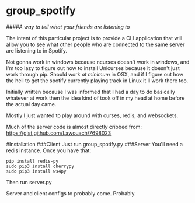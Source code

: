 # group_spotify

####_A way to tell what your friends are listening to_

The intent of this particular project is to provide a CLI application that will allow you to see what other people who are connected to the same server are listening to in Spotify.

Not gonna work in windows because ncurses doesn't work in windows, and I'm too lazy to figure out how to install Unicurses because it doesn't just work through pip. Should work _at minimum_ in OSX, and if I figure out how the hell to get the spotify currently playing track in Linux it'll work there too.

Initially written because I was informed that I had a day to do basically whatever at work then the idea kind of took off in my head at home before the actual day came.

Mostly I just wanted to play around with curses, redis, and websockets.

Much of the server code is almost directly cribbed from: https://gist.github.com/Lawouach/7698023

#Installation
###Client
Just run group_spotify.py
###Server
You'll need a redis instance.  Once you have that:
```
pip install redis-py
sudo pip3 install cherrypy
sudo pip3 install ws4py
```
Then run server.py

Server and client configs to probably come.  Probably.
